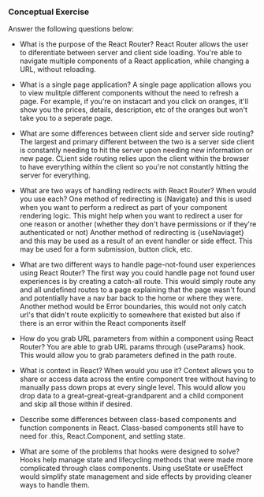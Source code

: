 ### Conceptual Exercise

Answer the following questions below:

- What is the purpose of the React Router?
  React Router allows the user to diferentiate between server and client side loading. You're able to navigate multiple components of a React application, while changing a URL, without reloading.

- What is a single page application?
  A single page application allows you to view mulitple different components without the need to refresh a page. For example, if you're on instacart and you click on oranges, it'll show you the prices, details, description, etc of the oranges but won't take you to a seperate page. 

- What are some differences between client side and server side routing?
  The largest and primary different between the two is a server side client is constantly needing to hit the server upon needing new information or new page. CLient side routing relies upon the client within the browser to have everything within the client so you're not constantly hitting the server for everything. 

- What are two ways of handling redirects with React Router? When would you use each?
  One method of redirecting is {Navigate} and this is used when you want to perform a redirect as part of your component rendering logic. This might help when you want to redirect a user for one reason or another (whether they don't have permissions or if they're authenticated or not)
  Another method of redirecting is {useNaviaget} and this may be used as a result of an event handler or side effect. This may be used for a form submission, button click, etc. 

- What are two different ways to handle page-not-found user experiences using React Router? 
  The first way you could handle page not found user experiences is by creating a catch-all route. This would simply route any and all undefined routes to a page explaining that the page wasn't found and potentially have a nav bar back to the home or where they were. 
  Another method would be Error boundaries, this would not only catch url's that didn't route explicitly to somewhere that existed but also if there is an error within the React components itself

- How do you grab URL parameters from within a component using React Router?
  You are able to grab URL params through {useParams} hook. This would allow you to grab parameters defined in the path route. 

- What is context in React? When would you use it?
  Context allows you to share or access data across the entire component tree without having to manually pass down props at every single level. This would allow you drop data to a great-great-great-grandparent and a child component and skip all those within if desired. 
- Describe some differences between class-based components and function
  components in React.
  Class-based components still have to need for .this, React.Component, and setting state.  

- What are some of the problems that hooks were designed to solve?
  Hooks help manage state and lifecycling methods that were made more complicated through class components. Using useState or useEffect would simplify state management and side effects by providing cleaner ways to handle them. 